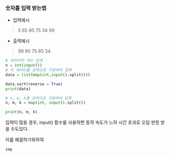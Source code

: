 ### 숫자를 입력 받는법 
- 입력예시
> 5
> 65 90 75 34 99
- 출력예시
> 99 90 75 65 34

```python
# 데이터의 개수 입력
n = int(input())
# 각 데이터를 공백으로 구분하여 입력
data = list(map(int,input().split()))

data.sort(reverse = True)
print(data)
```

```python
# n, m, k를 공백으로 구분하여 입력
n, m, k = map(int, input().split())

print(n, m, k)
```
입력이 많을 경우, input() 함수를 사용하면 동작 속도가 느려 시간 초과로 오답 판정 받을 수도있다.

이를 해결하기위하여
```python
imp
```
<!--stackedit_data:
eyJoaXN0b3J5IjpbMTUzNjM5MDE4MiwtMTI4NjkxMjgxOV19
-->